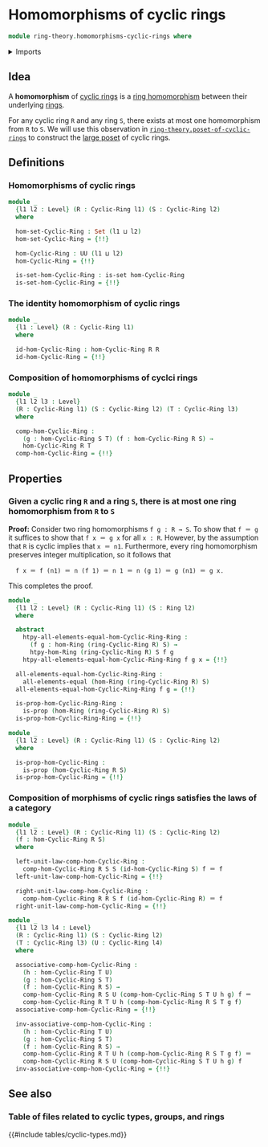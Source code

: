 # Homomorphisms of cyclic rings

```agda
module ring-theory.homomorphisms-cyclic-rings where
```

<details><summary>Imports</summary>

```agda
open import foundation.action-on-identifications-functions
open import foundation.dependent-pair-types
open import foundation.identity-types
open import foundation.propositional-truncations
open import foundation.propositions
open import foundation.sets
open import foundation.universe-levels

open import ring-theory.cyclic-rings
open import ring-theory.homomorphisms-rings
open import ring-theory.integer-multiples-of-elements-rings
open import ring-theory.rings
```

</details>

## Idea

A **homomorphism** of [cyclic rings](ring-theory.cyclic-rings.md) is a
[ring homomorphism](ring-theory.homomorphisms-rings.md) between their underlying
[rings](ring-theory.rings.md).

For any cyclic ring `R` and any ring `S`, there exists at most one homomorphism
from `R` to `S`. We will use this observation in
[`ring-theory.poset-of-cyclic-rings`](ring-theory.poset-of-cyclic-rings.md) to
construct the [large poset](order-theory.large-posets.md) of cyclic rings.

## Definitions

### Homomorphisms of cyclic rings

```agda
module _
  {l1 l2 : Level} (R : Cyclic-Ring l1) (S : Cyclic-Ring l2)
  where

  hom-set-Cyclic-Ring : Set (l1 ⊔ l2)
  hom-set-Cyclic-Ring = {!!}

  hom-Cyclic-Ring : UU (l1 ⊔ l2)
  hom-Cyclic-Ring = {!!}

  is-set-hom-Cyclic-Ring : is-set hom-Cyclic-Ring
  is-set-hom-Cyclic-Ring = {!!}
```

### The identity homomorphism of cyclic rings

```agda
module _
  {l1 : Level} (R : Cyclic-Ring l1)
  where

  id-hom-Cyclic-Ring : hom-Cyclic-Ring R R
  id-hom-Cyclic-Ring = {!!}
```

### Composition of homomorphisms of cyclci rings

```agda
module _
  {l1 l2 l3 : Level}
  (R : Cyclic-Ring l1) (S : Cyclic-Ring l2) (T : Cyclic-Ring l3)
  where

  comp-hom-Cyclic-Ring :
    (g : hom-Cyclic-Ring S T) (f : hom-Cyclic-Ring R S) →
    hom-Cyclic-Ring R T
  comp-hom-Cyclic-Ring = {!!}
```

## Properties

### Given a cyclic ring `R` and a ring `S`, there is at most one ring homomorphism from `R` to `S`

**Proof:** Consider two ring homomorphisms `f g : R → S`. To show that `f ＝ g`
it suffices to show that `f x ＝ g x` for all `x : R`. However, by the
assumption that `R` is cyclic implies that `x ＝ n1`. Furthermore, every ring
homomorphism preserves integer multiplication, so it follows that

```text
  f x ＝ f (n1) ＝ n (f 1) ＝ n 1 ＝ n (g 1) ＝ g (n1) ＝ g x.
```

This completes the proof.

```agda
module _
  {l1 l2 : Level} (R : Cyclic-Ring l1) (S : Ring l2)
  where

  abstract
    htpy-all-elements-equal-hom-Cyclic-Ring-Ring :
      (f g : hom-Ring (ring-Cyclic-Ring R) S) →
      htpy-hom-Ring (ring-Cyclic-Ring R) S f g
    htpy-all-elements-equal-hom-Cyclic-Ring-Ring f g x = {!!}

  all-elements-equal-hom-Cyclic-Ring-Ring :
    all-elements-equal (hom-Ring (ring-Cyclic-Ring R) S)
  all-elements-equal-hom-Cyclic-Ring-Ring f g = {!!}

  is-prop-hom-Cyclic-Ring-Ring :
    is-prop (hom-Ring (ring-Cyclic-Ring R) S)
  is-prop-hom-Cyclic-Ring-Ring = {!!}

module _
  {l1 l2 : Level} (R : Cyclic-Ring l1) (S : Cyclic-Ring l2)
  where

  is-prop-hom-Cyclic-Ring :
    is-prop (hom-Cyclic-Ring R S)
  is-prop-hom-Cyclic-Ring = {!!}
```

### Composition of morphisms of cyclic rings satisfies the laws of a category

```agda
module _
  {l1 l2 : Level} (R : Cyclic-Ring l1) (S : Cyclic-Ring l2)
  (f : hom-Cyclic-Ring R S)
  where

  left-unit-law-comp-hom-Cyclic-Ring :
    comp-hom-Cyclic-Ring R S S (id-hom-Cyclic-Ring S) f ＝ f
  left-unit-law-comp-hom-Cyclic-Ring = {!!}

  right-unit-law-comp-hom-Cyclic-Ring :
    comp-hom-Cyclic-Ring R R S f (id-hom-Cyclic-Ring R) ＝ f
  right-unit-law-comp-hom-Cyclic-Ring = {!!}

module _
  {l1 l2 l3 l4 : Level}
  (R : Cyclic-Ring l1) (S : Cyclic-Ring l2)
  (T : Cyclic-Ring l3) (U : Cyclic-Ring l4)
  where

  associative-comp-hom-Cyclic-Ring :
    (h : hom-Cyclic-Ring T U)
    (g : hom-Cyclic-Ring S T)
    (f : hom-Cyclic-Ring R S) →
    comp-hom-Cyclic-Ring R S U (comp-hom-Cyclic-Ring S T U h g) f ＝
    comp-hom-Cyclic-Ring R T U h (comp-hom-Cyclic-Ring R S T g f)
  associative-comp-hom-Cyclic-Ring = {!!}

  inv-associative-comp-hom-Cyclic-Ring :
    (h : hom-Cyclic-Ring T U)
    (g : hom-Cyclic-Ring S T)
    (f : hom-Cyclic-Ring R S) →
    comp-hom-Cyclic-Ring R T U h (comp-hom-Cyclic-Ring R S T g f) ＝
    comp-hom-Cyclic-Ring R S U (comp-hom-Cyclic-Ring S T U h g) f
  inv-associative-comp-hom-Cyclic-Ring = {!!}
```

## See also

### Table of files related to cyclic types, groups, and rings

{{#include tables/cyclic-types.md}}
